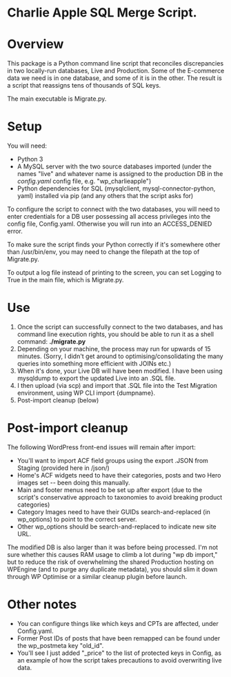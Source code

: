 # Charlie Apple SQL Merge Script.

# Overview
This package is a Python command line script that reconciles discrepancies in two locally-run databases, Live and Production. Some of the E-commerce data we need is in one database, and some of it is in the other. The result is a script that reassigns tens of thousands of SQL keys.

The main executable is Migrate.py.

# Setup

You will need:
* Python 3
* A MySQL server with the two source databases imported (under the names "live" and whatever name is assigned to the production DB in the *config.yaml* config file, e.g. "wp_charlieapple")
* Python dependencies for SQL (mysqlclient, mysql-connector-python, yaml) installed via pip (and any others that the script asks for)

To configure the script to connect with the two databases, you will need to enter credentials for a DB user possessing all access privileges into the config file, Config.yaml. Otherwise you will run into an ACCESS_DENIED error.

To make sure the script finds your Python correctly if it's somewhere other than /usr/bin/env, you may need to change the filepath at the top of Migrate.py.

To output a log file instead of printing to the screen, you can set Logging to True in the main file, which is Migrate.py.



# Use

1. Once the script can successfully connect to the two databases, and has command line execution rights, you should be able to run it as a shell command: **./migrate.py**
2. Depending on your machine, the process may run for upwards of 15 minutes. (Sorry, I didn't get around to optimising/consolidating the many queries into something more efficient with JOINs etc.)
3. When it's done, your Live DB will have been modified. I have been using mysqldump to export the updated Live into an .SQL file.
4. I then upload (via scp) and import that .SQL file into the Test Migration environment, using WP CLI import {dumpname}. 
5. Post-import cleanup (below)

# Post-import cleanup

The following WordPress front-end issues will remain after import:

* You'll want to import ACF field groups using the export .JSON from Staging (provided here in /json/)
* Home's ACF widgets need to have their categories, posts and two Hero images set -- been doing this manually.
* Main and footer menus need to be set up after export (due to the script's conservative approach to taxonomies to avoid breaking product categories)
* Category Images need to have their GUIDs search-and-replaced (in wp_options) to point to the correct server.
* Other wp_options should be search-and-replaced to indicate new site URL.

The modified DB is also larger than it was before being processed. I'm not sure whether this causes RAM usage to climb a lot during "wp db import," but to reduce the risk of overwhelming the shared Production hosting on WPEngine (and to purge any duplicate metadata), you should slim it down through WP Optimise or a similar cleanup plugin before launch.

# Other notes

* You can configure things like which keys and CPTs are affected, under Config.yaml.
* Former Post IDs of posts that have been remapped can be found under the wp_postmeta key "old_id".
* You'll see I just added "_price" to the list of protected keys in Config, as an example of how the script takes precautions to avoid overwriting live data.
